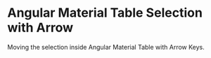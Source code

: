 # Angular Material Table Selection with Arrow

Moving the selection inside Angular Material Table with Arrow Keys.

 
